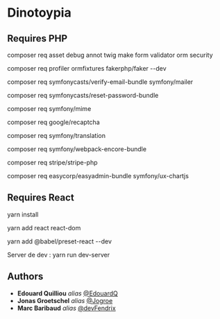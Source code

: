 # Dinotoypia

## Requires PHP

composer req asset debug annot twig make form validator orm security

composer req profiler ormfixtures fakerphp/faker --dev

composer req symfonycasts/verify-email-bundle symfony/mailer

composer req symfonycasts/reset-password-bundle

composer req symfony/mime

composer req google/recaptcha

composer req symfony/translation

composer req symfony/webpack-encore-bundle

composer req stripe/stripe-php

composer req easycorp/easyadmin-bundle symfony/ux-chartjs

## Requires React

yarn install

yarn add react react-dom

yarn add @babel/preset-react --dev

Server de dev : yarn run dev-server

## Authors

* **Edouard Quilliou** _alias_ [@EdouardQ](https://github.com/EdouardQ)
* **Jonas Groetschel** _alias_ [@Jogroe](https://github.com/Jogroe)
* **Marc Baribaud** _alias_ [@devFendrix](https://github.com/devFendrix)
